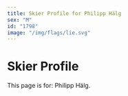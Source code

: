 ```yaml
---
title: Skier Profile for Philipp Hälg
sex: "M"
id: "1798"
image: "/img/flags/lie.svg" 
---
```


# Skier Profile

This page is for: Philipp Hälg.
    